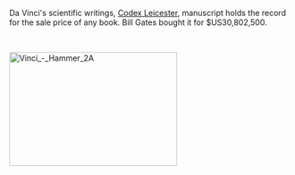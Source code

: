 <html><body><p>Da Vinci's scientific writings, <a href="https://en.wikipedia.org/wiki/Codex_Leicester">Codex Leicester</a>, manuscript holds the record for the sale price of any book. Bill Gates bought it for $US30,802,500.



 



<a href="https://en.wikipedia.org/wiki/Codex_Leicester"><img class="aligncenter size-medium wp-image-1399" alt="Vinci_-_Hammer_2A" src="http://xtoinf.files.wordpress.com/2014/02/vinci_-_hammer_2a.jpg?w=300" width="300" height="204"></a></p></body></html>